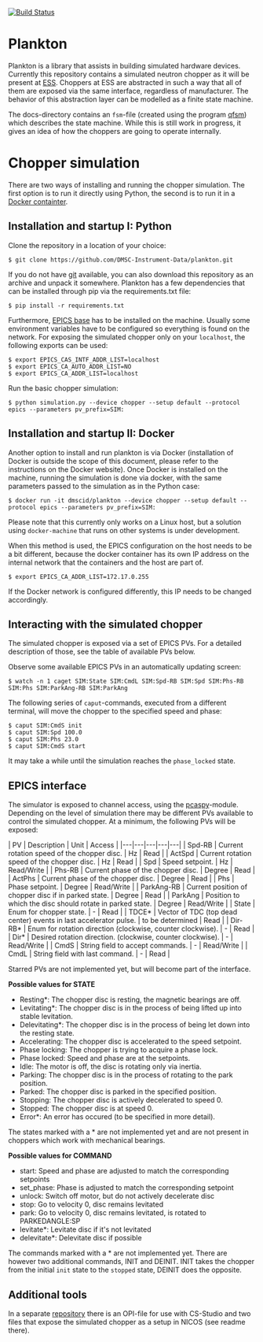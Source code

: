 [![Build Status](https://travis-ci.org/DMSC-Instrument-Data/plankton.svg?branch=master)](https://travis-ci.org/DMSC-Instrument-Data/plankton)

# Plankton

Plankton is a library that assists in building simulated hardware devices. Currently this repository contains
a simulated neutron chopper as it will be present at [ESS](http://europeanspallationsource.se).
Choppers at ESS are abstracted in such a way that all of them are exposed via the same interface,
regardless of manufacturer. The behavior of this abstraction layer can be modelled as a finite state machine.

The docs-directory contains an `fsm`-file (created using the program [qfsm](http://qfsm.sourceforge.net/)) which describes
the state machine. While this is still work in progress, it gives an idea of how the choppers are going to operate internally.

# Chopper simulation

There are two ways of installing and running the chopper simulation. The first option is to run it directly using Python,
the second is to run it in a [Docker containter](https://www.docker.com/).

## Installation and startup I: Python

Clone the repository in a location of your choice:

```
$ git clone https://github.com/DMSC-Instrument-Data/plankton.git
```

If you do not have [git](https://git-scm.com/) available, you can also download this repository as an archive and unpack it somewhere. Plankton has a few dependencies that can be installed through pip via the requirements.txt file:

```
$ pip install -r requirements.txt
```

Furthermore, [EPICS base](http://www.aps.anl.gov/epics/base/) has to be installed on the machine. Usually some environment
variables have to be configured so everything is found on the network. For exposing the simulated chopper only on your
`localhost`, the following exports can be used:

```
$ export EPICS_CAS_INTF_ADDR_LIST=localhost
$ export EPICS_CA_AUTO_ADDR_LIST=NO
$ export EPICS_CA_ADDR_LIST=localhost
```

Run the basic chopper simulation:

```
$ python simulation.py --device chopper --setup default --protocol epics --parameters pv_prefix=SIM:
```

## Installation and startup II: Docker

Another option to install and run plankton is via Docker (installation of Docker is outside the scope of this document,
please refer to the instructions on the Docker website). Once Docker is installed on the machine,
running the simulation is done via docker, with the same parameters passed to the simulation as in the Python case:

```
$ docker run -it dmscid/plankton --device chopper --setup default --protocol epics --parameters pv_prefix=SIM:
```

Please note that this currently only works on a Linux host, but a solution using `docker-machine` that runs on other systems
is under development.

When this method is used, the EPICS configuration on the host needs to be a bit different, because the docker container has its own IP address on the internal network that the containers and the host are part of.

```
$ export EPICS_CA_ADDR_LIST=172.17.0.255
```

If the Docker network is configured differently, this IP needs to be changed accordingly.

## Interacting with the simulated chopper

The simulated chopper is exposed via a set of EPICS PVs. For a detailed description of those, see the table of available PVs below.

Observe some available EPICS PVs in an automatically updating screen:

```
$ watch -n 1 caget SIM:State SIM:CmdL SIM:Spd-RB SIM:Spd SIM:Phs-RB SIM:Phs SIM:ParkAng-RB SIM:ParkAng
```

The following series of `caput`-commands, executed from a different terminal, will move the chopper to the specified
speed and phase:

```
$ caput SIM:CmdS init
$ caput SIM:Spd 100.0
$ caput SIM:Phs 23.0
$ caput SIM:CmdS start
```

It may take a while until the simulation reaches the `phase_locked` state.


## EPICS interface

The simulator is exposed to channel access, using the [pcaspy](https://pypi.python.org/pypi/pcaspy)-module.
Depending on the level of simulation there may be different PVs available to control the simulated chopper.
At a minimum, the following PVs will be exposed:

| PV  | Description  | Unit | Access |
|---|---|---|---|---|
| Spd-RB  |  Current rotation speed of the chopper disc. | Hz  | Read |
| ActSpd  |  Current rotation speed of the chopper disc. | Hz  | Read |
| Spd  | Speed setpoint.  | Hz | Read/Write |
| Phs-RB  |  Current phase of the chopper disc. | Degree | Read |
| ActPhs  |  Current phase of the chopper disc. | Degree | Read |
| Phs  |  Phase setpoint. | Degree | Read/Write |
| ParkAng-RB  |  Current position of chopper disc if in parked state. | Degree | Read |
| ParkAng  |  Position to which the disc should rotate in parked state. | Degree | Read/Write |
| State  |  Enum for chopper state. | - | Read |
| TDCE*  |  Vector of TDC (top dead center) events in last accelerator pulse. | to be determined | Read |
| Dir-RB*  |  Enum for rotation direction (clockwise, counter clockwise). | - | Read |
| Dir*  |  Desired rotation direction. (clockwise, counter clockwise). | - | Read/Write |
| CmdS  |  String field to accept commands. | - | Read/Write |
| CmdL  |  String field with last command. | - | Read |

Starred PVs are not implemented yet, but will become part of the interface.

**Possible values for STATE**
- Resting*: The chopper disc is resting, the magnetic bearings are off.
- Levitating*: The chopper disc is in the process of being lifted up into stable levitation.
- Delevitating*: The chopper disc is in the process of being let down into the resting state.
- Accelerating: The chopper disc is accelerated to the speed setpoint.
- Phase locking: The chopper is trying to acquire a phase lock.
- Phase locked: Speed and phase are at the setpoints.
- Idle: The motor is off, the disc is rotating only via inertia.
- Parking: The chopper disc is in the process of rotating to the park position.
- Parked: The chopper disc is parked in the specified position.
- Stopping: The chopper disc is actively decelerated to speed 0.
- Stopped: The chopper disc is at speed 0.
- Error*: An error has occured (to be specified in more detail).

The states marked with a * are not implemented yet and are not present in choppers which work with mechanical bearings.

**Possible values for COMMAND**
- start: Speed and phase are adjusted to match the corresponding setpoints
- set_phase: Phase is adjusted to match the corresponding setpoint
- unlock: Switch off motor, but do not actively decelerate disc
- stop: Go to velocity 0, disc remains levitated
- park: Go to velocity 0, disc remains levitated, is rotated to PARKEDANGLE:SP
- levitate*: Levitate disc if it's not levitated
- delevitate*: Delevitate disc if possible

The commands marked with a * are not implemented yet. There are however two additional commands, INIT and DEINIT. INIT takes the chopper from the initial `init` state to the `stopped` state, DEINIT does the opposite.

## Additional tools

In a separate [repository](https://github.com/DMSC-Instrument-Data/plankton-misc) there is an OPI-file for use with CS-Studio and two files that expose the simulated chopper as a setup in NICOS (see readme there).
